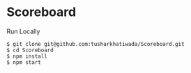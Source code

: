 # Scoreboard

Run Locally
```
$ git clone git@github.com:tusharkhatiwada/Scoreboard.git
$ cd Scoreboard
$ npm install
$ npm start
```
